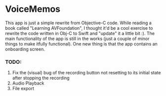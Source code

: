 # VoiceMemos

This app is just a simple rewrite from Objective-C code. While reading a book called "Learning AVFoundation", I thought it'd be a cool exercise to rewrite the code written in Obj-C to Swift and "update" it a little bit :). The main functionality of the app is still in the works (just a couple of minor things to make itfully functional). One new thing is that the app contains an onboarding screen.

### TODO:
1. Fix the (visual) bug of the recording button not resetting to its initial state after stopping the recording
2. Audio Playback
3. File export

